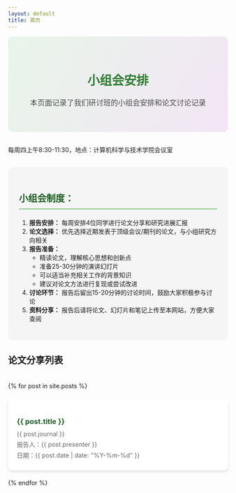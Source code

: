 ```yaml
---
layout: default
title: 首页
---
```


<div class="header-section" style="background: linear-gradient(120deg, #E8F5E9, #F3E5F5); padding: 40px 0; text-align: center; border-radius: 10px; margin-bottom: 30px;">
  <h1 style="color: #2E7D32; margin-bottom: 20px;">小组会安排</h1>
  <p style="color: #4A4A4A; font-size: 1.2em;">本页面记录了我们研讨班的小组会安排和论文讨论记录</p>
</div>

每周四上午8:30-11:30，地点：计算机科学与技术学院会议室

<div class="meeting-rules" style="background: #F5F5F5; padding: 25px; border-radius: 10px; margin: 30px 0;">
  <h2 style="color: #1B5E20; border-bottom: 2px solid #81C784; padding-bottom: 10px; margin-bottom: 20px;">小组会制度：</h2>
  <ol>
    <li><strong>报告安排：</strong> 每周安排4位同学进行论文分享和研究进展汇报</li>
    <li><strong>论文选择：</strong> 优先选择近期发表于顶级会议/期刊的论文，与小组研究方向相关</li>
    <li><strong>报告准备：</strong>
      <ul>
        <li>精读论文，理解核心思想和创新点</li>
        <li>准备25-30分钟的演讲幻灯片</li>
        <li>可以适当补充相关工作的背景知识</li>
        <li>建议对论文方法进行复现或尝试改进</li>
      </ul>
    </li>
    <li><strong>讨论环节：</strong> 报告后留出15-20分钟的讨论时间，鼓励大家积极参与讨论</li>
    <li><strong>资料分享：</strong> 报告后请将论文、幻灯片和笔记上传至本网站，方便大家查阅</li>
  </ol>
</div>

## 论文分享列表

<style>
  .paper-list {
    display: grid;
    grid-template-columns: repeat(auto-fill, minmax(300px, 1fr));
    gap: 20px;
    padding: 20px 0;
  }
  
  .paper-item {
    background: white;
    border-radius: 10px;
    padding: 20px;
    box-shadow: 0 4px 6px rgba(0, 0, 0, 0.1);
    transition: transform 0.3s ease, box-shadow 0.3s ease;
  }
  
  .paper-item:hover {
    transform: translateY(-5px);
    box-shadow: 0 6px 12px rgba(0, 0, 0, 0.15);
  }
  
  .paper-item a {
    text-decoration: none;
    color: inherit;
  }
  
  .paper-item h3 {
    color: #1B5E20;
    margin-bottom: 10px;
  }
  
  .paper-item p {
    color: #666;
    margin: 5px 0;
  }
</style>

<div class="paper-list" id="paper-list">
  {% for post in site.posts %}
  <div class="paper-item">
    <a href="{{ site.url }}{{ site.baseurl }}{{ post.url }}">
      <h3>{{ post.title }}</h3>
      <p>{{ post.journal }}</p>
      <p>报告人：{{ post.presenter }}</p>
      <p>日期：{{ post.date | date: "%Y-%m-%d" }}</p>
    </a>
  </div>
  {% endfor %}
</div>

